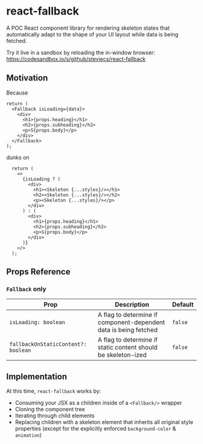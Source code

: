 # react-fallback

A POC React component library for rendering skeleton states that automatically adapt to the shape of your UI layout while data is being fetched.

Try it live in a sandbox by reloading the in-window browser: https://codesandbox.io/s/github/steviecs/react-fallback

## Motivation

Because

```
return (
  <Fallback isLoading={data}>
    <div>
      <h1>{props.heading}</h1>
      <h2>{props.subheading}</h2>
      <p>S{props.body}</p>
    </div>
  </Fallback>
);
```

dunks on

```
  return (
    <>
      {isLoading ? (
        <div>
          <h1><Skeleton {...styles}/></h1>
          <h2><Skeleton {...styles}/></h2>
          <p><Skeleton {...styles}/></p>
        </div>
      ) : (
        <div>
          <h1>{props.heading}</h1>
          <h2>{props.subheading}</h2>
          <p>S{props.body}</p>
        </div>
      )}
    </>
  );
```

## Props Reference

### `Fallback` only

<table>
    <thead>
        <tr>
            <th>Prop</th>
            <th>Description</th>
            <th>Default</th>
        </tr>
    </thead>
    <tbody>
        <tr>
            <td><code>isLoading: boolean</code></td>
            <td>A flag to determine if component-dependent data is being fetched</td>
            <td><code>false</code></td>
        </tr>
        <tr>
            <td><code>fallbackOnStaticContent?: boolean</code></td>
            <td>
                A flag to determine if static content should be skeleton-ized
            </td>
            <td><code>false</code></td>
        </tr>
    </tbody>
</table>

## Implementation

At this time, `react-fallback` works by:

- Consuming your JSX as a children inside of a `<Fallback/>` wrapper
- Cloning the component tree
- Iterating through child elements
- Replacing children with a skeleton element that inherits all original style properties (except for the explicitly enforced `background-color` & `animation`)
